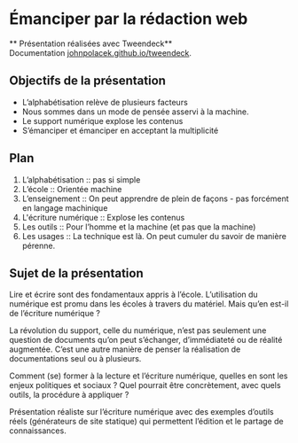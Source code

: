 # Émanciper par la rédaction web

** Présentation réalisées avec Tweendeck**  
Documentation [johnpolacek.github.io/tweendeck](https://johnpolacek.github.io/tweendeck/).

## Objectifs de la présentation

* L’alphabétisation relève de plusieurs facteurs
* Nous sommes dans un mode de pensée asservi à la machine.
* Le support numérique explose les contenus
* S’émanciper et émanciper en acceptant la multiplicité

## Plan

1. L’alphabétisation :: pas si simple
2. L’école :: Orientée machine
3. L’enseignement :: On peut apprendre de plein de façons - pas forcément en langage machinique
4. L'écriture numérique :: Explose les contenus
5. Les outils :: Pour l’homme et la machine (et pas que la machine)
6. Les usages :: La technique est là. On peut cumuler du savoir de manière pérenne.

## Sujet de la présentation

Lire et écrire sont des fondamentaux appris à l’école. L’utilisation du numérique est promu dans les écoles à travers du matériel. Mais qu’en est-il de l’écriture numérique ?

La révolution du support, celle du numérique, n’est pas seulement une question de documents qu’on peut s’échanger, d’immédiateté ou de réalité augmentée. C’est une autre manière de penser la réalisation de documentations seul ou à plusieurs.

Comment (se) former à la lecture et l’écriture numérique, quelles en sont les enjeux politiques et sociaux ? Quel pourrait être concrètement, avec quels outils, la procédure à appliquer ?

Présentation réaliste sur l’écriture numérique avec des exemples d’outils réels (générateurs de site statique) qui permettent l’édition et le partage de connaissances.
